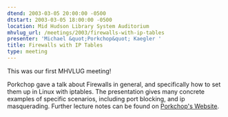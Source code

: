 ```yaml
---
dtend: 2003-03-05 20:00:00 -0500
dtstart: 2003-03-05 18:00:00 -0500
location: Mid Hudson Library System Auditorium
mhvlug_url: /meetings/2003/firewalls-with-ip-tables
presenter: 'Michael &quot;Porkchop&quot; Kaegler '
title: Firewalls with IP Tables
type: meeting
---
```



This was our first MHVLUG meeting!

Porkchop gave a talk about Firewalls in general, and specifically how to set them up in Linux with iptables. The presentation gives many concrete examples of specific scenarios, including port blocking, and ip masquerading. Further lecture notes can be found on [Porkchop's Website](http://www.nic.com/%7Emkaegler/lectures/).